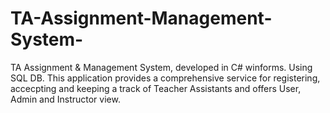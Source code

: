 # TA-Assignment-Management-System-
TA Assignment &amp; Management System, developed in C# winforms. Using SQL DB. This application provides a comprehensive service for registering, accecpting and keeping a track of Teacher Assistants and offers User, Admin and Instructor view.
